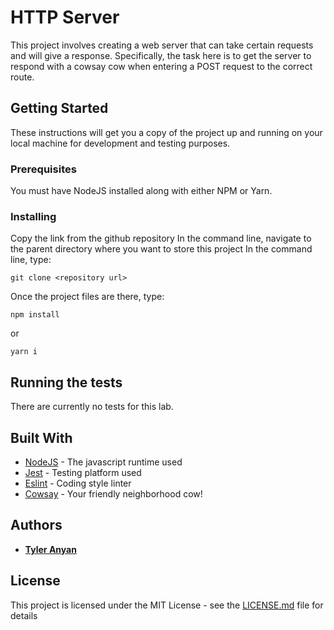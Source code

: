 # HTTP Server

This project involves creating a web server that can take certain requests and will give a response. Specifically, the task here is to get the server to respond with a cowsay cow when entering a POST request to the correct route.

## Getting Started

These instructions will get you a copy of the project up and running on your local machine for development and testing purposes.

### Prerequisites

You must have NodeJS installed along with either NPM or Yarn.

### Installing

Copy the link from the github repository
In the command line, navigate to the parent directory where you want to store this project
In the command line, type:
```
git clone <repository url>
```
Once the project files are there, type:
```
npm install
```
or
```
yarn i
```

## Running the tests

There are currently no tests for this lab.

## Built With

* [NodeJS](https://nodejs.org) - The javascript runtime used
* [Jest](https://jestjs.io/) - Testing platform used
* [Eslint](https://eslint.org/) - Coding style linter
* [Cowsay](https://www.npmjs.com/package/cowsay/) - Your friendly neighborhood cow!

## Authors

* [**Tyler Anyan**](http://tyleranyan.com/)

## License

This project is licensed under the MIT License - see the [LICENSE.md](LICENSE.md) file for details
